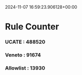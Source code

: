 2024-11-07 16:59:23.906128+00:00
# Rule Counter 
 ### UCATE : 488520

 ### Veneto : 91674

 ### Allowlist : 13930